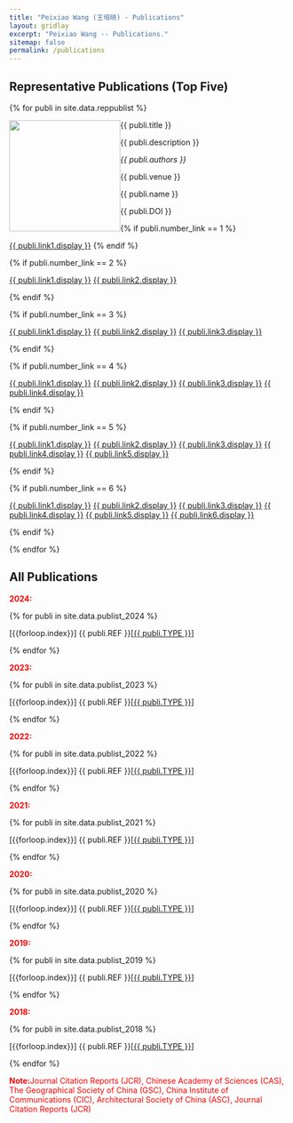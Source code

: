 ```yaml
---
title: "Peixiao Wang (王培晓) - Publications"
layout: gridlay
excerpt: "Peixiao Wang -- Publications."
sitemap: false
permalink: /publications
---
```

## Representative Publications (Top Five)
{% for publi in site.data.reppublist %}

<div class="col-sm-12 clearfix">
 <div class="well">
 <pubtit>{{ publi.title }}</pubtit>

 <img src="{{ site.url }}{{ site.baseurl }}/images/pubpic/{{ publi.image }}" class="img-responsive" width="200px" style="float: left" />

 <p>{{ publi.description }}</p>

 <p><em>{{ publi.authors }}</em></p>

 <p>{{ publi.venue }}</p>
 
 <p>{{ publi.name }}</p>
 
 <p>{{ publi.DOI }}</p>

 {% if publi.number_link == 1 %}
 <p><a href="{{ publi.link1.url }}" target="_blank" class="btn btn-default">{{ publi.link1.display }}</a>
 {% endif %}
 
 {% if publi.number_link == 2 %}
 <p><a href="{{ publi.link1.url }}" target="_blank" class="btn btn-default">{{ publi.link1.display }}</a>
 <a href="{{ publi.link2.url }}" target="_blank" class="btn btn-primary">{{ publi.link2.display }}</a></p>
 {% endif %}
 
 {% if publi.number_link == 3 %}
 <p><a href="{{ publi.link1.url }}" target="_blank" class="btn btn-default">{{ publi.link1.display }}</a>
 <a href="{{ publi.link2.url }}" target="_blank" class="btn btn-primary">{{ publi.link2.display }}</a>
 <a href="{{ publi.link3.url }}" target="_blank" class="btn btn-danger">{{ publi.link3.display }}</a></p>
 {% endif %}
 
 {% if publi.number_link == 4 %}
 <p><a href="{{ publi.link1.url }}" target="_blank" class="btn btn-default">{{ publi.link1.display }}</a>
 <a href="{{ publi.link2.url }}" target="_blank" class="btn btn-primary">{{ publi.link2.display }}</a>
 <a href="{{ publi.link3.url }}" target="_blank" class="btn btn-success">{{ publi.link3.display }}</a>
 <a href="{{ publi.link4.url }}" target="_blank" class="btn btn-info">{{ publi.link4.display }}</a></p>
 {% endif %}
 
 {% if publi.number_link == 5 %}
 <p><a href="{{ publi.link1.url }}" target="_blank" class="btn btn-default">{{ publi.link1.display }}</a>
 <a href="{{ publi.link2.url }}" target="_blank" class="btn btn-primary">{{ publi.link2.display }}</a>
 <a href="{{ publi.link3.url }}" target="_blank" class="btn btn-success">{{ publi.link3.display }}</a>
 <a href="{{ publi.link4.url }}" target="_blank" class="btn btn-info">{{ publi.link4.display }}</a>
 <a href="{{ publi.link5.url }}" target="_blank" class="btn btn-warning">{{ publi.link5.display }}</a></p>
 {% endif %}
 
 {% if publi.number_link == 6 %}
 <p><a href="{{ publi.link1.url }}" target="_blank" class="btn btn-default">{{ publi.link1.display }}</a>
 <a href="{{ publi.link2.url }}" target="_blank" class="btn btn-primary">{{ publi.link2.display }}</a>
 <a href="{{ publi.link3.url }}" target="_blank" class="btn btn-success">{{ publi.link3.display }}</a>
 <a href="{{ publi.link4.url }}" target="_blank" class="btn btn-info">{{ publi.link4.display }}</a>
 <a href="{{ publi.link5.url }}" target="_blank" class="btn btn-warning">{{ publi.link5.display }}</a>
 <a href="{{ publi.link6.url }}" target="_blank" class="btn btn-danger">{{ publi.link6.display }}</a></p>
 {% endif %}

 </div>
</div>

{% endfor %}



##  All Publications
<div class="col-sm-12 clearfix">
 <div class="well well-sm">
  <p style="color: red; font-weight: bold;">2024:</p>
  {% for publi in site.data.publist_2024 %}
   <p>[{{forloop.index}}] {{ publi.REF }}[<a href='{{ publi.URL }}' target="_blank">{{ publi.TYPE }}</a>]</p>
   {% endfor %}
  
  <p style="color: red; font-weight: bold;">2023:</p>
  {% for publi in site.data.publist_2023 %}
   <p>[{{forloop.index}}] {{ publi.REF }}[<a href='{{ publi.URL }}' target="_blank">{{ publi.TYPE }}</a>]</p>
   {% endfor %}
  
  <p style="color: red; font-weight: bold;">2022:</p>
  {% for publi in site.data.publist_2022 %}
   <p>[{{forloop.index}}] {{ publi.REF }}[<a href='{{ publi.URL }}' target="_blank">{{ publi.TYPE }}</a>]</p>
   {% endfor %}
  
  <p style="color: red; font-weight: bold;">2021:</p>
  {% for publi in site.data.publist_2021 %}
   <p>[{{forloop.index}}] {{ publi.REF }}[<a href='{{ publi.URL }}' target="_blank">{{ publi.TYPE }}</a>]</p>
   {% endfor %}
  
  <p style="color: red; font-weight: bold;">2020:</p>
  {% for publi in site.data.publist_2020 %}
   <p>[{{forloop.index}}] {{ publi.REF }}[<a href='{{ publi.URL }}' target="_blank">{{ publi.TYPE }}</a>]</p>
   {% endfor %}
  
  <p style="color: red; font-weight: bold;">2019:</p>
  {% for publi in site.data.publist_2019 %}
   <p>[{{forloop.index}}] {{ publi.REF }}[<a href='{{ publi.URL }}' target="_blank">{{ publi.TYPE }}</a>]</p>
   {% endfor %}
  
  <p style="color: red; font-weight: bold;">2018:</p>
  {% for publi in site.data.publist_2018 %}
   <p>[{{forloop.index}}] {{ publi.REF }}[<a href='{{ publi.URL }}' target="_blank">{{ publi.TYPE }}</a>]</p>
   {% endfor %}
   
  <p><font color="red"><strong>Note:</strong>Journal Citation Reports (JCR), Chinese Academy of Sciences (CAS), The Geographical Society of China (GSC), China Institute of Communications (CIC), Architectural Society of China (ASC), Journal Citation Reports (JCR)</font></p>
 </div>
</div>


<p> &nbsp; </p>


